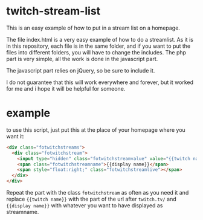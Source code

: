 twitch-stream-list
==================

This is an easy example of how to put in a stream list on a homepage.

The file index.html is a very easy example of how to do a streamlist. 
As it is in this repository, each file is in the same folder, and if you want to put the files into different folders, you will have to change the includes. The php part is very simple, all the work is done in the javascript part. 

The javascript part relies on jQuery, so be sure to include it.

I do not guarantee that this will work everywhere and forever, but it worked for me and i hope it will be helpful for someone.

example
=======

to use this script, just put this at the place of your homepage where you want it:

```html
<div class="fotwitchstreams">
  <div class="fotwitchstream">
    <input type="hidden" class="fotwitchstreamvalue" value="{{twitch name}}" />
    <span class="fotwitchstreamname">{{display name}}</span>
    <span style="float:right;" class="fotwitchstreamlive"></span>
  </div>
</div>
```

Repeat the part with the class ```fotwitchstream``` as often as you need it and replace ```{{twitch name}}``` with the part of the url after ```twitch.tv/``` and ```{{display name}}``` with whatever you want to have displayed as streamname.
